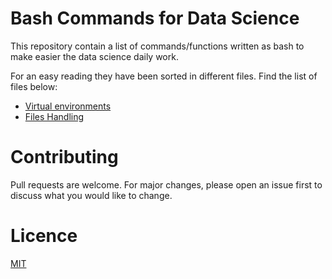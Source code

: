 # Bash Commands for Data Science
This repository contain a list of commands/functions written as bash to make easier the data science daily work.

For an easy reading they have been sorted in different files. Find the list of files below:

 - [Virtual environments](virtual_environments.md)
 - [Files Handling](file_handling.md)

# Contributing
Pull requests are welcome. For major changes, please open an issue first to discuss what you would like to change.

# Licence
[MIT](LICENSE)
